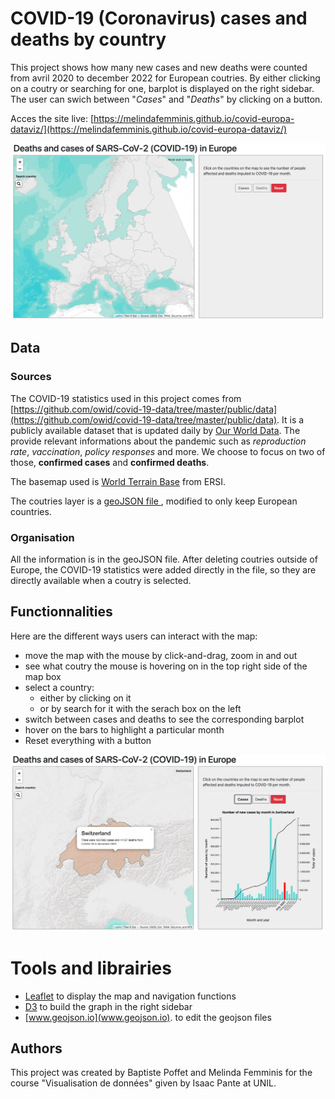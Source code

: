 # COVID-19 (Coronavirus) cases and deaths by country
This project shows how many new cases and new deaths were counted from avril 2020 to december 2022 for European coutries. By either clicking on a coutry or searching for one, barplot is displayed on the right sidebar. The user can swich between "*Cases*" and "*Deaths*" by clicking on a button.

Acces the site live: [https://melindafemminis.github.io/covid-europa-dataviz/](https://melindafemminis.github.io/covid-europa-dataviz/)

![](img/project_1.png)

## Data 

### Sources

The COVID-19 statistics used in this project comes from [https://github.com/owid/covid-19-data/tree/master/public/data](https://github.com/owid/covid-19-data/tree/master/public/data). It is a publicly available dataset that is updated daily by [Our World Data](https://ourworldindata.org/coronavirus). The provide relevant informations about the pandemic such as *reproduction rate*, *vaccination*, *policy responses* and more. We choose to focus on two of those, **confirmed cases** and **confirmed deaths**. 

The basemap used is [World Terrain Base](https://www.arcgis.com/home/item.html?id=c61ad8ab017d49e1a82f580ee1298931) from ERSI. 

The coutries layer is a [geoJSON file ](https://github.com/leakyMirror/map-of-europe), modified to only keep European countries. 

### Organisation 

All the information is in the geoJSON file. After deleting coutries outside of Europe, the COVID-19 statistics were added directly in the file, so they are directly available when a coutry is selected. 

## Functionnalities

Here are the different ways users can interact with the map: 

- move the map with the mouse by click-and-drag, zoom in and out
- see what coutry the mouse is hovering on in the top right side of the map box
- select a country:
	- either by clicking on it
	- or by search for it with the serach box on the left
- switch between cases and deaths to see the corresponding barplot
- hover on the bars to highlight a particular month
- Reset everything with a button

![](img/project_2.png)

# Tools and librairies

- [Leaflet](https://leafletjs.com) to display the map and navigation functions
- [D3](https://github.com/d3/d3) to build the graph in the right sidebar 
- [www.geojson.io](www.geojson.io). to edit the geojson files

## Authors 

This project was created by Baptiste Poffet and Melinda Femminis for the course "Visualisation de données" given by Isaac Pante at UNIL. 